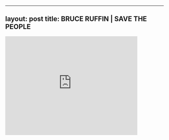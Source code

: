 

---
layout: post
title: BRUCE RUFFIN | SAVE THE PEOPLE
---


<iframe width="420" height="315" src="http://www.youtube.com/embed/zR8cWu7uw84" frameborder="0" allowfullscreen></iframe>

